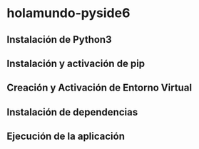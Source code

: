 # holamundo-pyside6

## Instalación de Python3
## Instalación y activación de pip
## Creación y Activación de Entorno Virtual
## Instalación de dependencias
## Ejecución de la aplicación
